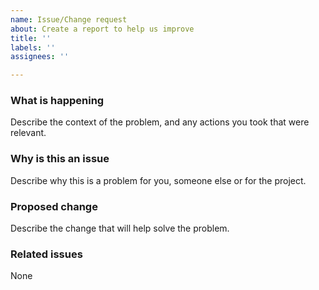 ```yaml
---
name: Issue/Change request
about: Create a report to help us improve
title: ''
labels: ''
assignees: ''

---
```


### What is happening

Describe the context of the problem, and any actions you took that were relevant.

### Why is this an issue

Describe why this is a problem for you, someone else or for the project.

### Proposed change

Describe the change that will help solve the problem.

### Related issues

None
